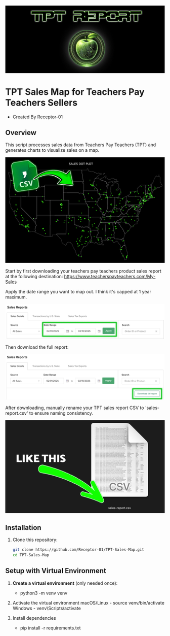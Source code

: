 
![alt text](tpt-report-1.png)

# TPT Sales Map for Teachers Pay Teachers Sellers

- Created By Receptor-01

## Overview
This script processes sales data from Teachers Pay Teachers (TPT) and generates charts to visualize sales on a map. 

![alt text](tpt-report-demo-1.jpg)

Start by first downloading your teachers pay teachers product sales report at the following destination: https://www.teacherspayteachers.com/My-Sales

Apply the date range you want to map out. I think it's capped at 1 year maximum. 

![alt text](select-date-range.png)

Then download the full report: 

![alt text](download-full-report.png)

After downloading, manually rename your TPT sales report CSV to 'sales-report.csv' to ensure naming consistency. 

![alt text](naming-convention.png)

## Installation

1. Clone this repository:
   ```bash
   git clone https://github.com/Receptor-01/TPT-Sales-Map.git
   cd TPT-Sales-Map


## Setup with Virtual Environment

1. **Create a virtual environment** (only needed once):
   - python3 -m venv venv

2. Activate the virtual environment
    macOS/Linux 
        - source venv/bin/activate
    Windows
        - venv\Scripts\activate

3. Install dependencies
    - pip install -r requirements.txt

